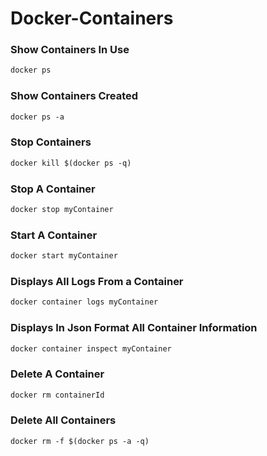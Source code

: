 <h1>Docker-Containers</h1>

### Show Containers In Use
```xml
docker ps
```

### Show Containers Created
```xml
docker ps -a
```

### Stop Containers
```xml
docker kill $(docker ps -q)
```

### Stop A Container
```xml
docker stop myContainer
```

### Start A Container
```xml
docker start myContainer
```

### Displays All Logs From a Container
```xml
docker container logs myContainer
```

### Displays In Json Format All Container Information
```xml
docker container inspect myContainer
```

### Delete A Container
```xml
docker rm containerId
```

### Delete All Containers
```xml
docker rm -f $(docker ps -a -q)
```